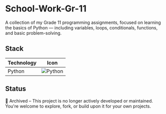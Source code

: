 # School-Work-Gr-11

A collection of my Grade 11 programming assignments, focused on learning the basics of Python — including variables, loops, conditionals, functions, and basic problem-solving.

## Stack

| Technology | Icon                                                        |
| ---------- | ----------------------------------------------------------- |
| Python     | ![Python](https://go-skill-icons.vercel.app/api/icons?i=py) |

## Status

🚫 Archived – This project is no longer actively developed or maintained. You're welcome to explore, fork, or build upon it for your own projects.
